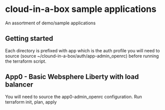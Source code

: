 # cloud-in-a-box sample applications
An assortment of demo/sample applications


## Getting started
Each directory is prefixed with app<N> which is the auth profile you will
need to source (source ~/clound-in-a-box/auth/app<N>-admin_openrc) before
running the terraform script.

## App0 - Basic Websphere Liberty with load balancer
You will need to source the app0-admin_openrc configuration.
Run terraform init, plan, apply